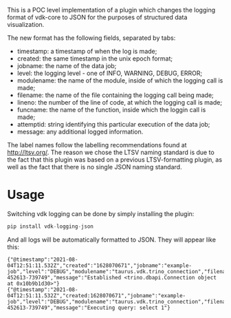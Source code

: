 This is a POC level implementation of a plugin which changes the logging format of vdk-core to JSON for the purposes of structured data visualization.

The new format has the following fields, separated by tabs:
 * timestamp: a timestamp of when the log is made;
 * created: the same timestamp in the unix epoch format;
 * jobname: the name of the data job;
 * level: the logging level - one of INFO, WARNING, DEBUG, ERROR;
 * modulename: the name of the module, inside of which the logging call is made;
 * filename: the name of the file containing the logging call being made;
 * lineno: the number of the line of code, at which the logging call is made;
 * funcname: the name of the function, inside which the loggin call is made;
 * attemptid: string identifying this particular execution of the data job;
 * message: any additional logged information.

The label names follow the labelling recommendations found at http://ltsv.org/.
The reason we chose the LTSV naming standard is due to the fact that this plugin was based on a previous LTSV-formatting plugin,
as well as the fact that there is no single JSON naming standard.

# Usage

Switching vdk logging can be done by simply installing the plugin:

```python
pip install vdk-logging-json
```

And all logs will be automatically formatted to JSON. They will appear like this:
```
{"@timestamp":"2021-08-04T12:51:11.532Z","created":"1628070671","jobname":"example-job","level":"DEBUG","modulename":"taurus.vdk.trino_connection","filename":"managed_connection_base.py","lineno":"69","funcname":"connect","attemptid":"1628070671-452613-739749","message":"Established <trino.dbapi.Connection object at 0x10b9b1d30>"}
{"@timestamp":"2021-08-04T12:51:11.532Z","created:1628070671","jobname":"example-job","level":"DEBUG","modulename":"taurus.vdk.trino_connection","filename":"managed_cursor.py","lineno":"29","funcname":"execute","attemptid":"1628070671-452613-739749","message":"Executing query: select 1"}
```
